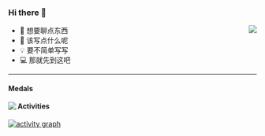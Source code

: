 ### Hi there 👋

<img align="right" src="https://github-readme-stats.vercel.app/api?username=bite-hugh-geng&show_icons=true&icon_color=CE1D2D&text_color=718096&bg_color=ffffff&hide_title=true" />

- 🐒 想要聊点东西
- 🍼 该写点什么呢
- 💡 要不简单写写
- 💻 那就先到这吧

---

#### Medals

<img align="left" src="https://github-profile-trophy.vercel.app/?username=bite-hugh-geng&theme=onedark&column=-1&margin-w=15" />  
  
    
#### Activities

[![activity graph](https://github-readme-activity-graph.vercel.app/graph?username=bite-hugh-geng&theme=merko&custom_title=Hugh%20Activities&hide_border=true&point=FFFFFF&days=50)]([https://github.com/bite-hugh-geng](https://github.com/bite-hugh-geng))
